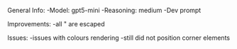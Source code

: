 General Info:
-Model: gpt5-mini
-Reasoning: medium
-Dev prompt

Improvements:
-all " are escaped

Issues:
-issues with colours rendering
-still did not position corner elements